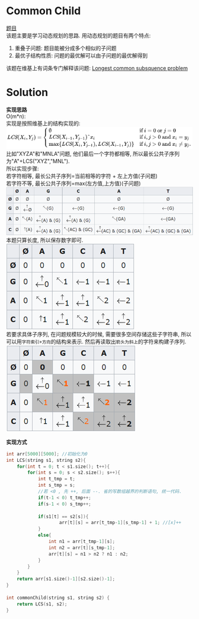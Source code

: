 # Common Child

[题目](https://www.hackerrank.com/challenges/common-child/problem)  
该题主要是学习动态规划的思路. 用动态规划的题目有两个特点:  
1. 重叠子问题: 题目能被分成多个相似的子问题
2. 最优子结构性质: 问题的最优解可以由子问题的最优解得到

该题在维基上有词条专门解释该问题: [Longest common subsquence problem](https://en.wikipedia.org/wiki/Longest_common_subsequence_problem)

# Solution

**实现思路**  
O(m*n):  
实现是按照维基上的结构实现的:  
![](image.png)  
比如"XYZA"和"MNLA"问题, 他们最后一个字符都相等, 所以最长公共子序列为"A"+LCS("XYZ","MNL").  
所以实现步骤:  
若字符相等, 最长公共子序列=当前相等的字符 + 左上方值(子问题)  
若字符不等, 最长公共子序列=max(左方值,上方值)(子问题)  
![](image1.png)  
本题只算长度, 所以保存数字即可.  
![](image2.png)  
若要求具体子序列, 在问题规模较大的时候, 需要很多空间存储这些子字符串, 所以可以用`字符索引+方向`的结构来表示. 然后再读取出`箭头为斜上`的字符来构建子序列.  
![](image3.png)  

**实现方式**  
```c
int arr[5000][5000]; //初始化为0
int LCS(string s1, string s2){
    for(int t = 0; t < s1.size(); t++){
        for(int s = 0; s < s2.size(); s++){
            int t_tmp = t;
            int s_tmp = s;
            //若 <0 , 先 ++, 后面 --. 省的写数组越界的判断语句, 统一代码.
            if(t-1 < 0) t_tmp++;
            if(s-1 < 0) s_tmp++;

            if(s1[t] == s2[s]){
                    arr[t][s] = arr[t_tmp-1][s_tmp-1] + 1; //[x]++
            }
            else{
                int n1 = arr[t_tmp-1][s];
                int n2 = arr[t][s_tmp-1];
                arr[t][s] = n1 > n2 ? n1 : n2;
            }
        }
    }
    return arr[s1.size()-1][s2.size()-1];
}

int commonChild(string s1, string s2) {
    return LCS(s1, s2);
}
```
